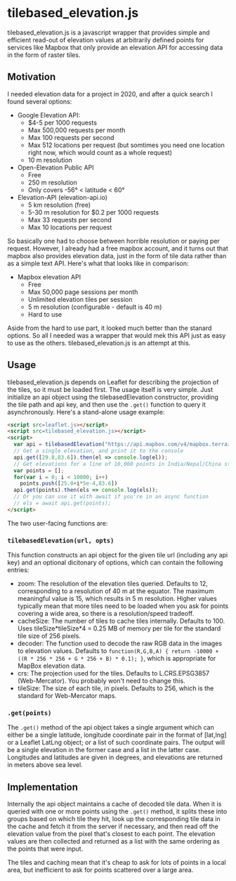 # tilebased\_elevation.js
tilebased\_elevation.js is a javascript wrapper that provides simple and efficient read-out
of elevation values at arbitrarily defined points for services like Mapbox that only
provide an elevation API for accessing data in the form of raster tiles.

## Motivation
I needed elevation data for a project in 2020, and after a quick search I found
several options:

* Google Elevation API:
    * $4-5 per 1000 requests
    * Max 500,000 requests per month
    * Max 100 requests per second
    * Max 512 locations per request (but somtimes you need one location right now, which would count as a whole request)
    * 10 m resolution
* Open-Elevation Public API
    * Free
    * 250 m resolution
    * Only covers -56° < latitude < 60°
* Elevation-API (elevation-api.io)
    * 5 km resolution (free)
    * 5-30 m resolution for $0.2 per 1000 requests
    * Max 33 requests per second
    * Max 10 locations per request

So basically one had to choose between horrible resolution or paying per request.
However, I already had a free mapbox account, and it turns out that mapbox also provides
elevation data, just in the form of tile data rather than as a simple text API. Here's
what that looks like in comparison:

* Mapbox elevation API
    * Free
    * Max 50,000 page sessions per month
    * Unlimited elevation tiles per session
    * 5 m resolution (configurable - default is 40 m)
    * Hard to use

Aside from the hard to use part, it looked much better than the stanard options.
So all I needed was a wrapper that would mek this API just as easy to use as the others.
tilebased\_elevation.js is an attempt at this.

## Usage
tilebased\_elevation.js depends on Leaflet for describing the projection of the tiles,
so it must be loaded first. The usage itself is very simple. Just initialize an api
object using the tilebasedElevation constructor, providing the tile path and api key,
and then use the `.get()` function to query it asynchronously. Here's a stand-alone usage
example:

```html
<script src=leaflet.js></script>
<script src=tilebased_elevation.js></script>
<script>
  var api = tilebasedElevation("https://api.mapbox.com/v4/mapbox.terrain-rgb/{z}/{x}/{y}.pngraw?access_token=YOUR_API_KEY");
  // Get a single elevation, and print it to the console
  api.get([29.8,83.6]).then(el => console.log(el));
  // Get elevations for a line of 10,000 points in India/Nepal/China starting from lat = 25° and ending at lat = 30°
  var points = [];
  for(var i = 0; i < 10000; i++)
    points.push([25.0+i*5e-4,83.6])
  api.get(points).then(els => console.log(els));
  // Or you can use it with await if you're in an async function
  // els = await api.get(points);
</script>
```

The two user-facing functions are:

### `tilebasedElevation(url, opts)`
This function constructs an api object for the given tile url (including any api key)
and an optional dicitonary of options, which can contain the following entries:

* zoom: The resolution of the elevation tiles queried. Defaults to 12, corresponding to a resolution of 40 m at the equator. The maximum meaningful value is 15, which results in 5 m resolution. Higher values typically mean that more tiles need to be loaded when you ask for points covering a wide area, so there is a resolution/speed tradeoff.
* cacheSize: The number of tiles to cache tiles internally. Defaults to 100. Uses tileSize\*tileSize\*4 = 0.25 MB of memory per tile for the standard tile size of 256 pixels.
* decoder: The function used to decode the raw RGB data in the images to elevation values. Defaults to `function(R,G,B,A) { return -10000 + ((R * 256 * 256 + G * 256 + B) * 0.1); }`, which is appropriate for MapBox elevation data.
* crs: The projection used for the tiles. Defaults to L.CRS.EPSG3857 (Web-Mercator). You probably won't need to change this.
* tileSize: The size of each tile, in pixels. Defaults to 256, which is the standard for Web-Mercator maps.

### `.get(points)`
The `.get()` method of the api object takes a single argument which can either be a single
latitude, longitude coordinate pair in the format of [lat,lng] or a Leaflet LatLng object;
or a list of such coordinate pairs. The output will be a single elevation in the former case
and a list in the latter case. Longitudes and latitudes are given in degrees, and elevations
are returned in meters above sea level.

## Implementation
Internally the api object maintains a cache of decoded tile data. When it is queried with one or more
points using the `.get()` method, it splits these into groups based on which tile they hit, look up
the corresponding tile data in the cache and fetch it from the server if necessary, and then read off
the elevation value from the pixel that's closest to each point. The elevation values are then collected
and returned as a list with the same ordering as the points that were input.

The tiles and caching mean that it's cheap to ask for lots of points in a local area, but inefficient to
ask for points scattered over a large area.
